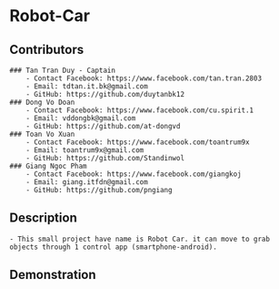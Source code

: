 # Robot-Car

## Contributors
	### Tan Tran Duy - Captain
		- Contact Facebook: https://www.facebook.com/tan.tran.2803
		- Email: tdtan.it.bk@gmail.com
		- GitHub: https://github.com/duytanbk12
	### Dong Vo Doan
		- Contact Facebook: https://www.facebook.com/cu.spirit.1
		- Email: vddongbk@gmail.com
		- GitHub: https://github.com/at-dongvd
	### Toan Vo Xuan
		- Contact Facebook: https://www.facebook.com/toantrum9x
		- Email: toantrum9x@gmail.com
		- GitHub: https://github.com/Standinwol
	### Giang Ngoc Pham
		- Contact Facebook: https://www.facebook.com/giangkoj
		- Email: giang.itfdn@gmail.com
		- GitHub: https://github.com/pngiang

## Description
	- This small project have name is Robot Car. it can move to grab objects through 1 control app (smartphone-android).

## Demonstration

